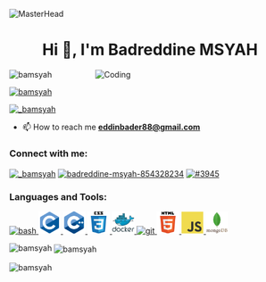 ![MasterHead](https://www.canva.com/design/DAGFIUD9c3Y/TMrxw5oqfunVruHZzJEUCw/edit?utm_content=DAGFIUD9c3Y&utm_campaign=designshare&utm_medium=link2&utm_source=sharebutton)
<h1 align="center">Hi 👋, I'm Badreddine MSYAH</h1>

<img align="right" alt="Coding" width="350" src="https://cdn.dribbble.com/users/1162077/screenshots/3848914/programmer.gif">

<p align="left"> <img src="https://komarev.com/ghpvc/?username=bamsyah&label=Profile%20views&color=0e75b6&style=flat" alt="bamsyah" /> </p>

<p align="left"> <a href="https://github.com/ryo-ma/github-profile-trophy"><img src="https://github-profile-trophy.vercel.app/?username=bamsyah" alt="bamsyah" /></a> </p>

<p align="left"> <a href="https://x.com/BadreddineMsyah" target="blank"><img src="https://img.shields.io/twitter/follow/_bamsyah?logo=twitter&style=for-the-badge" alt="_bamsyah" /></a> </p>

- 📫 How to reach me **eddinbader88@gmail.com**

<h3 align="left">Connect with me:</h3>
<p align="left">
<a href="https://twitter.com/_bamsyah" target="blank"><img align="center" src="https://raw.githubusercontent.com/rahuldkjain/github-profile-readme-generator/master/src/images/icons/Social/twitter.svg" alt="_bamsyah" height="30" width="40" /></a>
<a href="https://linkedin.com/in/badreddine-msyah-854328234" target="blank"><img align="center" src="https://raw.githubusercontent.com/rahuldkjain/github-profile-readme-generator/master/src/images/icons/Social/linked-in-alt.svg" alt="badreddine-msyah-854328234" height="30" width="40" /></a>
<a href="https://discord.gg/#3945" target="blank"><img align="center" src="https://raw.githubusercontent.com/rahuldkjain/github-profile-readme-generator/master/src/images/icons/Social/discord.svg" alt="#3945" height="30" width="40" /></a>
</p>

<h3 align="left">Languages and Tools:</h3>
<p align="left"> <a href="https://www.gnu.org/software/bash/" target="_blank" rel="noreferrer"> <img src="https://www.vectorlogo.zone/logos/gnu_bash/gnu_bash-icon.svg" alt="bash" width="40" height="40"/> </a> <a href="https://www.cprogramming.com/" target="_blank" rel="noreferrer"> <img src="https://raw.githubusercontent.com/devicons/devicon/master/icons/c/c-original.svg" alt="c" width="40" height="40"/> </a> <a href="https://www.w3schools.com/cpp/" target="_blank" rel="noreferrer"> <img src="https://raw.githubusercontent.com/devicons/devicon/master/icons/cplusplus/cplusplus-original.svg" alt="cplusplus" width="40" height="40"/> </a> <a href="https://www.w3schools.com/css/" target="_blank" rel="noreferrer"> <img src="https://raw.githubusercontent.com/devicons/devicon/master/icons/css3/css3-original-wordmark.svg" alt="css3" width="40" height="40"/> </a> <a href="https://www.docker.com/" target="_blank" rel="noreferrer"> <img src="https://raw.githubusercontent.com/devicons/devicon/master/icons/docker/docker-original-wordmark.svg" alt="docker" width="40" height="40"/> </a> <a href="https://git-scm.com/" target="_blank" rel="noreferrer"> <img src="https://www.vectorlogo.zone/logos/git-scm/git-scm-icon.svg" alt="git" width="40" height="40"/> </a> <a href="https://www.w3.org/html/" target="_blank" rel="noreferrer"> <img src="https://raw.githubusercontent.com/devicons/devicon/master/icons/html5/html5-original-wordmark.svg" alt="html5" width="40" height="40"/> </a> <a href="https://developer.mozilla.org/en-US/docs/Web/JavaScript" target="_blank" rel="noreferrer"> <img src="https://raw.githubusercontent.com/devicons/devicon/master/icons/javascript/javascript-original.svg" alt="javascript" width="40" height="40"/> </a> <a href="https://www.mongodb.com/" target="_blank" rel="noreferrer"> <img src="https://raw.githubusercontent.com/devicons/devicon/master/icons/mongodb/mongodb-original-wordmark.svg" alt="mongodb" width="40" height="40"/> </a> </p>

<p><img align="left" src="https://github-readme-stats.vercel.app/api/top-langs?username=bamsyah&show_icons=true&locale=en&layout=compact" alt="bamsyah" /></p>

<p>&nbsp;<img align="center" src="https://github-readme-stats.vercel.app/api?username=bamsyah&show_icons=true&locale=en" alt="bamsyah" /></p>

<p><img align="center" src="https://github-readme-streak-stats.herokuapp.com/?user=bamsyah&" alt="bamsyah" /></p>
